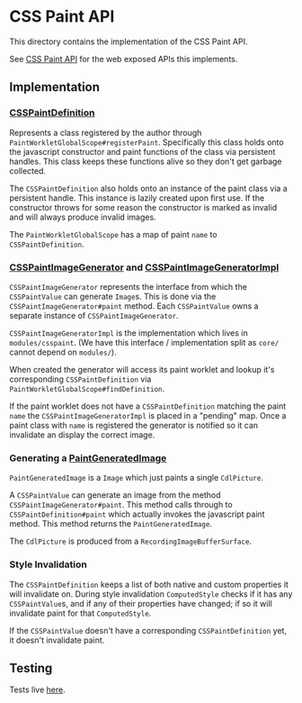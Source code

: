 # CSS Paint API

This directory contains the implementation of the CSS Paint API.

See [CSS Paint API](https://drafts.css-houdini.org/css-paint-api/) for the web exposed APIs this
implements.

## Implementation

### [CSSPaintDefinition](CSSPaintDefinition.h)

Represents a class registered by the author through `PaintWorkletGlobalScope#registerPaint`.
Specifically this class holds onto the javascript constructor and paint functions of the class via
persistent handles. This class keeps these functions alive so they don't get garbage collected.

The `CSSPaintDefinition` also holds onto an instance of the paint class via a persistent handle. This
instance is lazily created upon first use. If the constructor throws for some reason the constructor
is marked as invalid and will always produce invalid images.

The `PaintWorkletGlobalScope` has a map of paint `name` to `CSSPaintDefinition`.

### [CSSPaintImageGenerator][generator] and [CSSPaintImageGeneratorImpl][generator-impl]

`CSSPaintImageGenerator` represents the interface from which the `CSSPaintValue` can generate
`Image`s. This is done via the `CSSPaintImageGenerator#paint` method. Each `CSSPaintValue` owns a
separate instance of `CSSPaintImageGenerator`.

`CSSPaintImageGeneratorImpl` is the implementation which lives in `modules/csspaint`. (We have this
interface / implementation split as `core/` cannot depend on `modules/`).

When created the generator will access its paint worklet and lookup it's corresponding
`CSSPaintDefinition` via `PaintWorkletGlobalScope#findDefinition`.

If the paint worklet does not have a `CSSPaintDefinition` matching the paint `name` the
`CSSPaintImageGeneratorImpl` is placed in a "pending" map. Once a paint class with `name` is
registered the generator is notified so it can invalidate an display the correct image.

[generator]: ../../core/css/CSSPaintImageGenerator.h
[generator-impl]: CSSPaintImageGeneratorImpl.h
[paint-value]: ../../core/css/CSSPaintValue.h

### Generating a [PaintGeneratedImage](../../platform/graphics/PaintGeneratedImage.h)

`PaintGeneratedImage` is a `Image` which just paints a single `CdlPicture`.

A `CSSPaintValue` can generate an image from the method `CSSPaintImageGenerator#paint`. This method
calls through to `CSSPaintDefinition#paint` which actually invokes the javascript paint method.
This method returns the `PaintGeneratedImage`.

The `CdlPicture` is produced from a `RecordingImageBufferSurface`.

### Style Invalidation

The `CSSPaintDefinition` keeps a list of both native and custom properties it will invalidate on.
During style invalidation `ComputedStyle` checks if it has any `CSSPaintValue`s, and if any of their
properties have changed; if so it will invalidate paint for that `ComputedStyle`.

If the `CSSPaintValue` doesn't have a corresponding `CSSPaintDefinition` yet, it doesn't invalidate
paint.

## Testing

Tests live [here](../../../LayoutTests/csspaint/).

